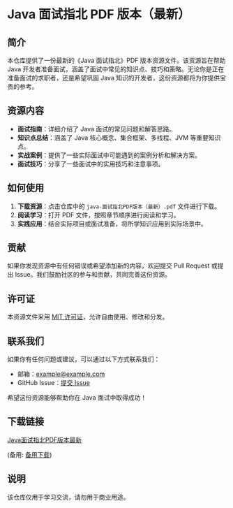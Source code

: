 # Java 面试指北 PDF 版本（最新）

## 简介

本仓库提供了一份最新的《Java 面试指北》PDF 版本资源文件。该资源旨在帮助 Java 开发者准备面试，涵盖了面试中常见的知识点、技巧和策略。无论你是正在准备面试的求职者，还是希望巩固 Java 知识的开发者，这份资源都将为你提供宝贵的参考。

## 资源内容

- **面试指南**：详细介绍了 Java 面试的常见问题和解答思路。
- **知识点总结**：涵盖了 Java 核心概念、集合框架、多线程、JVM 等重要知识点。
- **实战案例**：提供了一些实际面试中可能遇到的案例分析和解决方案。
- **面试技巧**：分享了一些面试中的实用技巧和注意事项。

## 如何使用

1. **下载资源**：点击仓库中的 `java-面试指北PDF版本（最新）.pdf` 文件进行下载。
2. **阅读学习**：打开 PDF 文件，按照章节顺序进行阅读和学习。
3. **实践应用**：结合实际项目或面试准备，将所学知识应用到实际场景中。

## 贡献

如果你发现资源中有任何错误或希望添加新的内容，欢迎提交 Pull Request 或提出 Issue。我们鼓励社区的参与和贡献，共同完善这份资源。

## 许可证

本资源文件采用 [MIT 许可证](LICENSE)，允许自由使用、修改和分发。

## 联系我们

如果你有任何问题或建议，可以通过以下方式联系我们：

- 邮箱：example@example.com
- GitHub Issue：[提交 Issue](https://github.com/your-repo/issues)

希望这份资源能够帮助你在 Java 面试中取得成功！

## 下载链接
[Java面试指北PDF版本最新](https://pan.quark.cn/s/cb39d25a5c7b) 

(备用: [备用下载](https://pan.baidu.com/s/1YVxvipfvPoXE9QbiWteKsw?pwd=1234))

## 说明

该仓库仅用于学习交流，请勿用于商业用途。
